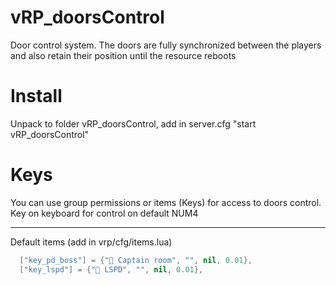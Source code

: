 # vRP_doorsControl
Door control system. The doors are fully synchronized between the players and also retain their position until the resource reboots
# Install
Unpack to folder vRP_doorsControl, add in server.cfg "start vRP_doorsControl"
# Keys
You can use group permissions or items (Keys) for access to doors control. Key on keyboard for control on default NUM4<hr/>
Default items (add in vrp/cfg/items.lua)<br/>
```lua
  ["key_pd_boss"] = {"🔑 Captain room", "", nil, 0.01},
  ["key_lspd"] = {"🔑 LSPD", "", nil, 0.01},
```

